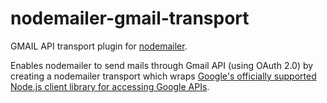 nodemailer-gmail-transport
==========================

GMAIL API transport plugin for [nodemailer](https://github.com/andris9/Nodemailer).

Enables nodemailer to send mails through Gmail API (using OAuth 2.0) by creating a nodemailer transport which wraps [Google's officially supported Node.js client library for accessing Google APIs](https://github.com/google/google-api-nodejs-client/).

